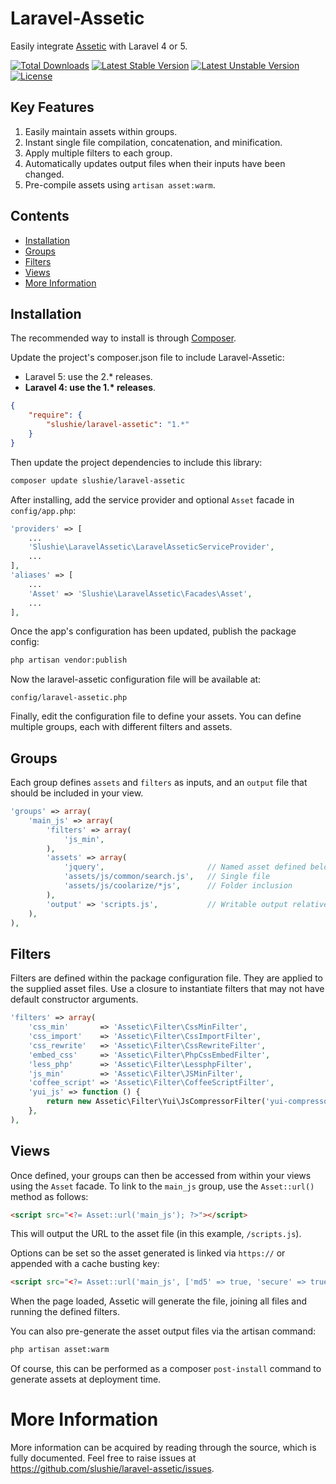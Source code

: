 # Laravel-Assetic

Easily integrate [Assetic](https://github.com/kriswallsmith/assetic) with Laravel 4 or 5.

[![Total Downloads](https://poser.pugx.org/slushie/laravel-assetic/downloads.svg)](https://packagist.org/packages/slushie/laravel-assetic)
[![Latest Stable Version](https://poser.pugx.org/slushie/laravel-assetic/v/stable.svg)](https://packagist.org/packages/slushie/laravel-assetic)
[![Latest Unstable Version](https://poser.pugx.org/slushie/laravel-assetic/v/unstable.svg)](https://packagist.org/packages/slushie/laravel-assetic)
[![License](https://poser.pugx.org/slushie/laravel-assetic/license.svg)](https://packagist.org/packages/slushie/laravel-assetic)

## Key Features

1. Easily maintain assets within groups.
2. Instant single file compilation, concatenation, and minification.
3. Apply multiple filters to each group.
4. Automatically updates output files when their inputs have been changed.
5. Pre-compile assets using `artisan asset:warm`.

## Contents

- [Installation](#install)
- [Groups](#groups)
- [Filters](#filters)
- [Views](#views)
- [More Information](#more-information)

## Installation

The recommended way to install is through [Composer](http://getcomposer.org).

Update the project's composer.json file to include Laravel-Assetic:

- Laravel 5: use the 2.\* releases.
- **Laravel 4: use the 1.\* releases**.

```json
{
    "require": {
        "slushie/laravel-assetic": "1.*"
    }
}
```

Then update the project dependencies to include this library:

```bash
composer update slushie/laravel-assetic
```

After installing, add the service provider and optional `Asset` facade in `config/app.php`:

```php
'providers' => [
    ...
    'Slushie\LaravelAssetic\LaravelAsseticServiceProvider',
    ...
],
'aliases' => [
    ...
    'Asset' => 'Slushie\LaravelAssetic\Facades\Asset',
    ...
],
```

Once the app's configuration has been updated, publish the package config:

```bash
php artisan vendor:publish
```

Now the laravel-assetic configuration file will be available at:

```
config/laravel-assetic.php
```

Finally, edit the configuration file to define your assets.
You can define multiple groups, each with different filters and assets.

## Groups

Each group defines `assets` and `filters` as inputs, and an `output` file that should be included in your view.

```php
'groups' => array(
    'main_js' => array(
        'filters' => array(
            'js_min',
        ),
        'assets' => array(
            'jquery',                       // Named asset defined below
            'assets/js/common/search.js',   // Single file
            'assets/js/coolarize/*js',      // Folder inclusion
        ),
        'output' => 'scripts.js',           // Writable output relative to public_path()
    ),
),
```

## Filters

Filters are defined within the package configuration file.
They are applied to the supplied asset files.
Use a closure to instantiate filters that may not have default constructor arguments.

```php
'filters' => array(
    'css_min'       => 'Assetic\Filter\CssMinFilter',
    'css_import'    => 'Assetic\Filter\CssImportFilter',
    'css_rewrite'   => 'Assetic\Filter\CssRewriteFilter',
    'embed_css'     => 'Assetic\Filter\PhpCssEmbedFilter',
    'less_php'      => 'Assetic\Filter\LessphpFilter',
    'js_min'        => 'Assetic\Filter\JSMinFilter',
    'coffee_script' => 'Assetic\Filter\CoffeeScriptFilter',
    'yui_js' => function () {
        return new Assetic\Filter\Yui\JsCompressorFilter('yui-compressor.jar');
    },
),
```

## Views

Once defined, your groups can then be accessed from within your views using the `Asset` facade.
To link to the `main_js` group, use the `Asset::url()` method as follows:

```html
<script src="<?= Asset::url('main_js'); ?>"></script>
```

This will output the URL to the asset file (in this example, `/scripts.js`).

Options can be set so the asset generated is linked via `https://` or appended with a cache busting key:

```html
<script src="<?= Asset::url('main_js', ['md5' => true, 'secure' => true]); ?>"></script>
```

When the page loaded, Assetic will generate the file, joining all files and running the defined filters.

You can also pre-generate the asset output files via the artisan command:

```bash
php artisan asset:warm
```

Of course, this can be performed as a composer `post-install` command to generate assets at deployment time.

# More Information

More information can be acquired by reading through the source, which is fully documented.
Feel free to raise issues at https://github.com/slushie/laravel-assetic/issues.
